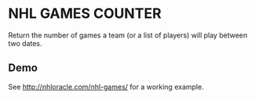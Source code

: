 # NHL GAMES COUNTER #

Return the number of games a team (or a list of players) will play between two dates.

## Demo ##

See http://nhloracle.com/nhl-games/ for a working example.
